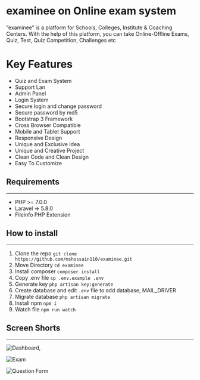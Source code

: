 # examinee on Online exam system
“examinee” is a platform for Schools, Colleges, Institute & Coaching Centers. With the help of this platform, you can take Online-Offline Exams, Quiz, Test, Quiz Competition, Challenges etc

# Key Features
- Quiz and Exam System
- Support Lan
- Admin Panel
- Login System
- Secure login and change password
- Secure password by md5
- Bootstrap 3 Framework
- Cross Browser Compatible
- Mobile and Tablet Support
- Responsive Design
- Unique and Exclusive Idea
- Unique and Creative Project
- Clean Code and Clean Design
- Easy To Customize
## Requirements
------------
 - PHP >= 7.0.0
 - Laravel => 5.8.0
 - Fileinfo PHP Extension

## How to install
-------------
1. Clone the repo  ```git clone https://github.com/mshossain110/examinee.git```
2. Move Directory ```cd examinee```
3. Install composer ```composer install```
4. Copy .env file ```cp .env.example .env```
5. Generate key ```php artisan key:generate```
6. Create database and edit ```.env``` file to add database, MAIL_DRIVER
8. Migrate database ```php artisan migrate```
9. Install npm ```npm i```
10. Watch file ```npm run watch```


## Screen Shorts
---
![Dashboard, ](https://github.com/mshossain110/LaravelDrive/blob/develop/doc/screenshort/dashboard.png)

![Exam](https://github.com/mshossain110/LaravelDrive/blob/develop/doc/screenshort/exam.png)

![Question Form](https://github.com/mshossain110/LaravelDrive/blob/develop/doc/screenshort/question.png)

